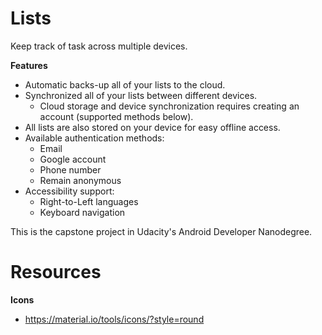 # Lists

Keep track of task across multiple devices.

**Features**

- Automatic backs-up all of your lists to the cloud.
- Synchronized all of your lists between different devices.
  - Cloud storage and device synchronization requires creating an account (supported methods below).
- All lists are also stored on your device for easy offline access.
- Available authentication methods:
  - Email
  - Google account
  - Phone number
  - Remain anonymous
- Accessibility support:
  - Right-to-Left languages
  - Keyboard navigation

This is the capstone project in Udacity's Android Developer Nanodegree.

# Resources

**Icons**

- https://material.io/tools/icons/?style=round
